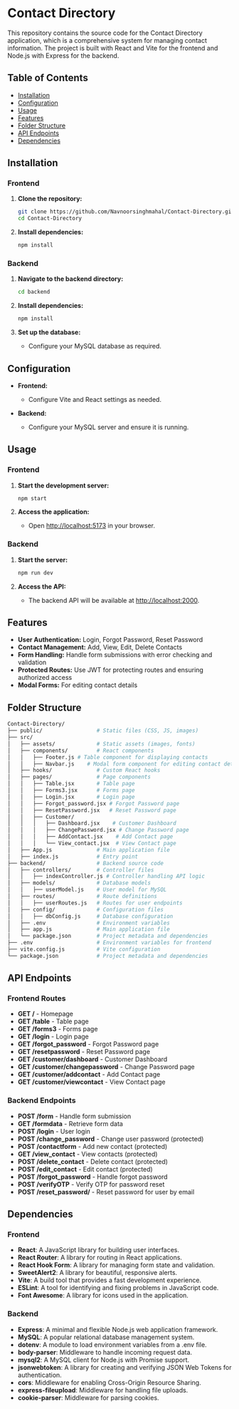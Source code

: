 # Contact Directory

This repository contains the source code for the Contact Directory application, which is a comprehensive system for managing contact information. The project is built with React and Vite for the frontend and Node.js with Express for the backend.

## Table of Contents

- [Installation](#installation)
- [Configuration](#configuration)
- [Usage](#usage)
- [Features](#features)
- [Folder Structure](#folder-structure)
- [API Endpoints](#api-endpoints)
- [Dependencies](#dependencies)

## Installation

### Frontend

1. **Clone the repository:**
    ```sh
    git clone https://github.com/Navnoorsinghmahal/Contact-Directory.git
    cd Contact-Directory
    ```

2. **Install dependencies:**
    ```sh
    npm install
    ```

### Backend

1. **Navigate to the backend directory:**
    ```sh
    cd backend
    ```

2. **Install dependencies:**
    ```sh
    npm install
    ```

3. **Set up the database:**
    - Configure your MySQL database as required.

## Configuration

- **Frontend:**
  - Configure Vite and React settings as needed.

- **Backend:**
  - Configure your MySQL server and ensure it is running.

## Usage

### Frontend

1. **Start the development server:**
    ```sh
    npm start
    ```

2. **Access the application:**
    - Open [http://localhost:5173](http://localhost:5173) in your browser.

### Backend

1. **Start the server:**
    ```sh
    npm run dev
    ```

2. **Access the API:**
    - The backend API will be available at [http://localhost:2000](http://localhost:2000).

## Features

- **User Authentication:** Login, Forgot Password, Reset Password
- **Contact Management:** Add, View, Edit, Delete Contacts
- **Form Handling:** Handle form submissions with error checking and validation
- **Protected Routes:** Use JWT for protecting routes and ensuring authorized access
- **Modal Forms:** For editing contact details

## Folder Structure

```bash
Contact-Directory/
├── public/                 # Static files (CSS, JS, images)
├── src/
│   ├── assets/             # Static assets (images, fonts)
│   ├── components/         # React components
│   │   ├── Footer.js # Table component for displaying contacts
│   │   ├── Navbar.js    # Modal form component for editing contact details
│   ├── hooks/              # Custom React hooks
│   ├── pages/              # Page components
│   │   ├── Table.jsx       # Table page
│   │   ├── Forms3.jsx      # Forms page
│   │   ├── Login.jsx       # Login page
│   │   ├── Forgot_password.jsx # Forgot Password page
│   │   ├── ResetPassword.jsx   # Reset Password page
│   │   ├── Customer/
│   │   │   ├── Dashboard.jsx    # Customer Dashboard
│   │   │   ├── ChangePassword.jsx # Change Password page
│   │   │   ├── AddContact.jsx    # Add Contact page
│   │   │   └── View_contact.jsx  # View Contact page
│   ├── App.js              # Main application file
│   ├── index.js            # Entry point
├── backend/                # Backend source code
│   ├── controllers/        # Controller files
│   │   ├── indexController.js # Controller handling API logic
│   ├── models/             # Database models
│   │   ├── userModel.js    # User model for MySQL
│   ├── routes/             # Route definitions
│   │   ├── userRoutes.js   # Routes for user endpoints
│   ├── config/             # Configuration files
│   │   ├── dbConfig.js     # Database configuration
│   ├── .env                # Environment variables
│   ├── app.js              # Main application file
│   └── package.json        # Project metadata and dependencies
├── .env                    # Environment variables for frontend
├── vite.config.js          # Vite configuration
└── package.json            # Project metadata and dependencies
```
## API Endpoints

### Frontend Routes

- **GET /** - Homepage
- **GET /table** - Table page
- **GET /forms3** - Forms page
- **GET /login** - Login page
- **GET /forgot_password** - Forgot Password page
- **GET /resetpassword** - Reset Password page
- **GET /customer/dashboard** - Customer Dashboard
- **GET /customer/changepassword** - Change Password page
- **GET /customer/addcontact** - Add Contact page
- **GET /customer/viewcontact** - View Contact page

### Backend Endpoints

- **POST /form** - Handle form submission
- **GET /formdata** - Retrieve form data
- **POST /login** - User login
- **POST /change_password** - Change user password (protected)
- **POST /contactform** - Add new contact (protected)
- **GET /view_contact** - View contacts (protected)
- **POST /delete_contact** - Delete contact (protected)
- **POST /edit_contact** - Edit contact (protected)
- **POST /forgot_password** - Handle forgot password
- **POST /verifyOTP** - Verify OTP for password reset
- **POST /reset_password/** - Reset password for user by email

## Dependencies

### Frontend

- **React**: A JavaScript library for building user interfaces.
- **React Router**: A library for routing in React applications.
- **React Hook Form**: A library for managing form state and validation.
- **SweetAlert2**: A library for beautiful, responsive alerts.
- **Vite**: A build tool that provides a fast development experience.
- **ESLint**: A tool for identifying and fixing problems in JavaScript code.
- **Font Awesome**: A library for icons used in the application.

### Backend

- **Express**: A minimal and flexible Node.js web application framework.
- **MySQL**: A popular relational database management system.
- **dotenv**: A module to load environment variables from a .env file.
- **body-parser**: Middleware to handle incoming request data.
- **mysql2**: A MySQL client for Node.js with Promise support.
- **jsonwebtoken**: A library for creating and verifying JSON Web Tokens for authentication.
- **cors**: Middleware for enabling Cross-Origin Resource Sharing.
- **express-fileupload**: Middleware for handling file uploads.
- **cookie-parser**: Middleware for parsing cookies.
